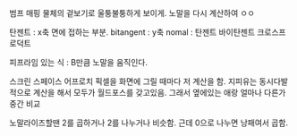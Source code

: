 범프 매핑
물체의 겉보기로 울퉁불퉁하게 보이게.
노말을 다시 계산하여 ㅇㅇ

탄젠트 : x축 면에 접하는 부분.
bitangent : y축
nomal : 탄젠트 바이탄젠트 크로스프로덕트

피프라임 있는 식 : B만큼 노말을 움직인다.

스크린 스페이스 어프로치
픽셀을 화면에 그릴 때마다 저 계산을 함.
지피유는 동시다발적으로 계산을 해서 모두가 월드포스를 갖고있음. 그래서 옆에있는 애랑 얼마나 다른가 중간 비교

노말라이즈할땐 2를 곱하거나 2를 나누거나 비슷함. 근데 0으로 나누면 낭패여서 곱함.
